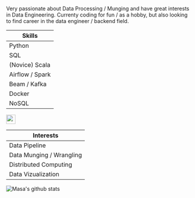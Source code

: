 Very passionate about Data Processing / Munging and have great interests in Data Engineering.
Currenty coding for fun / as a hobby, but also looking to find career in the data engineer / backend field.

| **Skills**      |
|-----------------|
| Python          |
| SQL             |
| (Novice) Scala  |
| Airflow / Spark |
| Beam / Kafka    |
| Docker          |
| NoSQL           |

<img src="https://cdn.jsdelivr.net/gh/devicons/devicon/icons/python/python-original.svg" width="25" height="25"/>


| **Interests**            |
|--------------------------|
| Data Pipeline            |
| Data Munging / Wrangling |
| Distributed Computing    |
| Data Vizualization       |



![Masa's github stats](https://github-readme-stats.vercel.app/api?username=Masamerc&show_icons=true&theme=graywhite)
